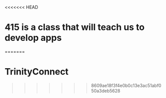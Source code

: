 <<<<<<< HEAD
# 415 is a class that will teach us to develop apps
=======
# TrinityConnect
>>>>>>> 8609ae18f3f4e0b0c13e3ac51abf050a3deb5628
